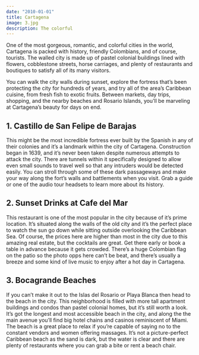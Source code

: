```yaml
---
date: "2010-01-01"
title: Cartagena
image: 3.jpg
description: The colorful
---
```



One of the most gorgeous, romantic, and colorful cities in the world, Cartagena is packed with history, friendly Colombians, and of course, tourists. The walled city is made up of pastel colonial buildings lined with flowers, cobblestone streets, horse carriages, and plenty of restaurants and boutiques to satisfy all of its many visitors.

You can walk the city walls during sunset, explore the fortress that’s been protecting the city for hundreds of years, and try all of the area’s Caribbean cuisine, from fresh fish to exotic fruits. Between markets, day trips, shopping, and the nearby beaches and Rosario Islands, you’ll be marveling at Cartagena’s beauty for days on end.

## 1. Castillo de San Felipe de Barajas
This might be the most incredible fortress ever built by the Spanish in any of their colonies and it’s a landmark within the city of Cartagena.
Construction began in 1639, and it’s never been taken despite numerous attempts to attack the city.
There are tunnels within it specifically designed to allow even small sounds to travel well so that any intruders would be detected easily.
You can stroll through some of these dark passageways and make your way along the fort’s walls and battlements when you visit.
Grab a guide or one of the audio tour headsets to learn more about its history.

## 2. Sunset Drinks at Cafe del Mar
This restaurant is one of the most popular in the city because of it’s prime location.
It’s situated along the walls of the old city and it’s the perfect place to watch the sun go down while sitting outside overlooking the Caribbean Sea.
Of course, the prices here are higher than most in the city due to this amazing real estate, but the cocktails are great.
Get there early or book a table in advance because it gets crowded.
There’s a huge Colombian flag on the patio so the photo opps here can’t be beat, and there’s usually a breeze and some kind of live music to enjoy after a hot day in Cartagena.

## 3. Bocagrande Beaches
If you can’t make it out to the Islas del Rosario or Playa Blanca then head to the beach in the city.
This neighborhood is filled with more tall apartment buildings and condos than pastel colonial homes, but it’s still worth a look.
It’s got the longest and most accessible beach in the city, and along the the main avenue you’ll find big hotel chains and casinos reminiscent of Miami.
The beach is a great place to relax if you’re capable of saying no to the constant vendors and women offering massages.
It’s not a picture-perfect Caribbean beach as the sand is dark, but the water is clear and there are plenty of restaurants where you can grab a bite or rent a beach chair.

